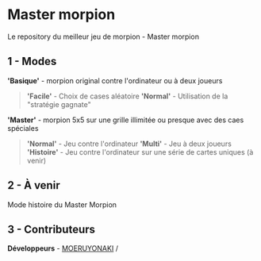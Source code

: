 # Master morpion

Le repository du meilleur jeu de morpion - Master morpion

## 1 - Modes

**'Basique'** - morpion original contre l'ordinateur ou à deux joueurs
> **'Facile'** - Choix de cases aléatoire
> **'Normal'** - Utilisation de la "stratégie gagnate"

**'Master'** - morpion 5x5 sur une grille illimitée ou presque avec des caes spéciales
> **'Normal'** - Jeu contre l'ordinateur
> **'Multi'** - Jeu à deux joueurs
> **'Histoire'** - Jeu contre l'ordinateur sur une série de cartes uniques (à venir)

## 2 - À venir

Mode histoire du Master Morpion

## 3 - Contributeurs

**Développeurs** - [MOERUYONAKI](https://github.com/MOERUYONAKI) / []()
